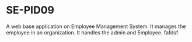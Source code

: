 # SE-PID09
A web base application on Employee Management System. It manages the employee in an organization. It handles the admin and Employee. fafdsf

